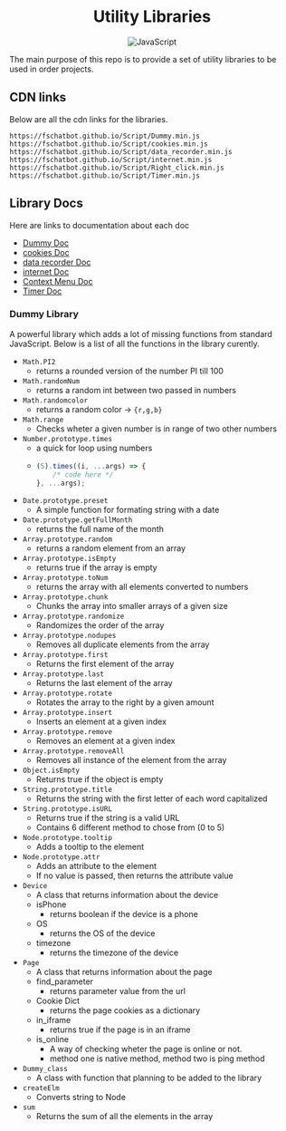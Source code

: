 <div align="center">

# Utility Libraries

![JavaScript](https://img.shields.io/badge/JavaScript-F7DF1E?logo=javascript&style=for-the-badge&logoColor=white)

</div>

The main purpose of this repo is to provide a set of utility libraries to be used in order projects.

## CDN links

Below are all the cdn links for the libraries.

```
https://fschatbot.github.io/Script/Dummy.min.js
https://fschatbot.github.io/Script/cookies.min.js
https://fschatbot.github.io/Script/data_recorder.min.js
https://fschatbot.github.io/Script/internet.min.js
https://fschatbot.github.io/Script/Right_click.min.js
https://fschatbot.github.io/Script/Timer.min.js
```

## Library Docs

Here are links to documentation about each doc

- [Dummy Doc](docs/dummy.md)
- [cookies Doc](docs/cookies.md)
- [data recorder Doc](docs/data_recorder.md)
- [internet Doc](docs/internet.md)
- [Context Menu Doc](docs/context_menu.md)
- [Timer Doc](docs/timer.md)

### Dummy Library

A powerful library which adds a lot of missing functions from standard JavaScript. Below is a list of all the functions in the library curently.

- `Math.PI2`
  - returns a rounded version of the number PI till 100
- `Math.randomNum`
  - returns a random int between two passed in numbers
- `Math.randomcolor`
  - returns a random color -> `{r,g,b}`
- `Math.range`
  - Checks wheter a given number is in range of two other numbers
- `Number.prototype.times`
  - a quick for loop using numbers
  - ```js
    (5).times((i, ...args) => {
    	/* code here */
    }, ...args);
    ```
- `Date.prototype.preset`
  - A simple function for formating string with a date
- `Date.prototype.getFullMonth`
  - returns the full name of the month
- `Array.prototype.random`
  - returns a random element from an array
- `Array.prototype.isEmpty`
  - returns true if the array is empty
- `Array.prototype.toNum`
  - returns the array with all elements converted to numbers
- `Array.prototype.chunk`
  - Chunks the array into smaller arrays of a given size
- `Array.prototype.randomize`
  - Randomizes the order of the array
- `Array.prototype.nodupes`
  - Removes all duplicate elements from the array
- `Array.prototype.first`
  - Returns the first element of the array
- `Array.prototype.last`
  - Returns the last element of the array
- `Array.prototype.rotate`
  - Rotates the array to the right by a given amount
- `Array.prototype.insert`
  - Inserts an element at a given index
- `Array.prototype.remove`
  - Removes an element at a given index
- `Array.prototype.removeAll`
  - Removes all instance of the element from the array
- `Object.isEmpty`
  - Returns true if the object is empty
- `String.prototype.title`
  - Returns the string with the first letter of each word capitalized
- `String.prototype.isURL`
  - Returns true if the string is a valid URL
  - Contains 6 different method to chose from (0 to 5)
- `Node.prototype.tooltip`
  - Adds a tooltip to the element
- `Node.prototype.attr`
  - Adds an attribute to the element
  - If no value is passed, then returns the attribute value
- `Device`
  - A class that returns information about the device
  - isPhone
    - returns boolean if the device is a phone
  - OS
    - returns the OS of the device
  - timezone
    - returns the timezone of the device
- `Page`
  - A class that returns information about the page
  - find_parameter
    - returns parameter value from the url
  - Cookie Dict
    - returns the page cookies as a dictionary
  - in_iframe
    - returns true if the page is in an iframe
  - is_online
    - A way of checking wheter the page is online or not.
    - method one is native method, method two is ping method
- `Dummy_class`
  - A class with function that planning to be added to the library
- `createElm`
  - Converts string to Node
- `sum`
  - Returns the sum of all the elements in the array
